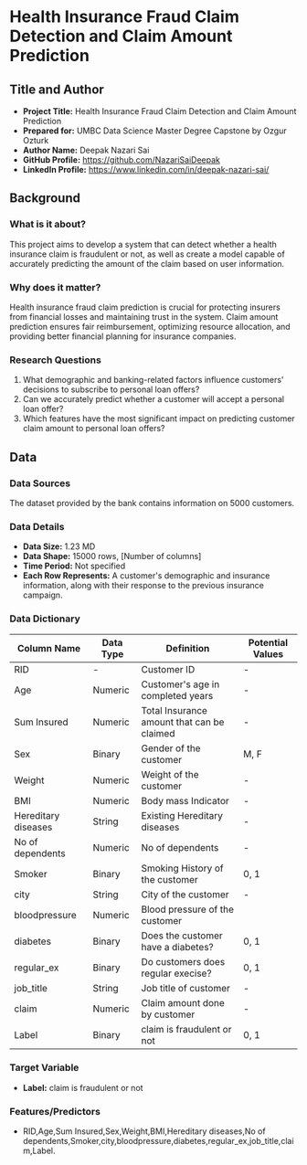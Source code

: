 # Health Insurance Fraud Claim Detection and Claim Amount Prediction

## Title and Author
- **Project Title:** Health Insurance Fraud Claim Detection and Claim Amount Prediction
- **Prepared for:** UMBC Data Science Master Degree Capstone by Ozgur Ozturk
- **Author Name:** Deepak Nazari Sai
- **GitHub Profile:** https://github.com/NazariSaiDeepak
- **LinkedIn Profile:** https://www.linkedin.com/in/deepak-nazari-sai/

## Background
### What is it about?
This project aims to develop a system that can detect whether a health insurance claim is fraudulent or not, as well as create a model capable of accurately predicting the amount of the claim based on user information.

### Why does it matter?
Health insurance fraud claim prediction is crucial for protecting insurers from financial losses and maintaining trust in the system. Claim amount prediction ensures fair reimbursement, optimizing resource allocation, and providing better financial planning for insurance companies.

### Research Questions
1. What demographic and banking-related factors influence customers' decisions to subscribe to personal loan offers?
2. Can we accurately predict whether a customer will accept a personal loan offer?
3. Which features have the most significant impact on predicting customer claim amount to personal loan offers?

## Data
### Data Sources
The dataset provided by the bank contains information on 5000 customers.

### Data Details
- **Data Size:** 1.23 MD
- **Data Shape:** 15000 rows, [Number of columns]
- **Time Period:** Not specified
- **Each Row Represents:** A customer's demographic and insurance information, along with their response to the previous insurance campaign.

### Data Dictionary
| Column Name        | Data Type | Definition                                                 | Potential Values                        |
|--------------------|-----------|------------------------------------------------------------|-----------------------------------------|
| RID                | -         | Customer ID                                                | -                                       |
| Age                | Numeric   | Customer's age in completed years                          | -                                       |
| Sum Insured        | Numeric   | Total Insurance amount that can be claimed                 | -                                       |
| Sex                | Binary    | Gender of the customer                                     | M, F                                    |
| Weight             | Numeric   | Weight of the customer                                     | -                                       |
| BMI                | Numeric   | Body mass Indicator                                        | -                                       |
| Hereditary diseases| String    | Existing Hereditary diseases                               | -                                       |
| No of dependents   | Numeric   | No of dependents                                           | -                                       |
| Smoker             | Binary    | Smoking History of the customer                            | 0, 1                                    |
| city               | String    | City of the customer                                       | -                                       |
| bloodpressure      | Numeric   | Blood pressure of the customer                             |                                         |
| diabetes           | Binary    | Does the customer have a diabetes?                         | 0, 1                                    |
| regular_ex         | Binary    | Do customers does regular execise?                         | 0, 1                                    |
| job_title          | String    | Job title of customer                                      | -                                       |
| claim              | Numeric   | Claim amount done by customer                              | -                                       |
| Label              | Binary    | claim is fraudulent or not                                 | 0, 1                                    |


### Target Variable
- **Label:** claim is fraudulent or not

### Features/Predictors
- RID,Age,Sum Insured,Sex,Weight,BMI,Hereditary diseases,No of dependents,Smoker,city,bloodpressure,diabetes,regular_ex,job_title,claim,Label.
